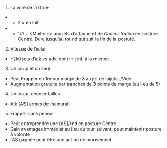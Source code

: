 1. La voie de la Grue
  * + 2 x <Iaijutsu> en Init
  * + 1k1 + <Maîtrise> aux jets d’attaque et de *Concentration* en posture Centre.
    Dure jusqu’au round qui suit la fin de la posture.
2. Vitesse de l’éclair
  * +2k0 jets d’atk vs adv. dont init inf. à la mienne
3. Un coup et un seul
  * Peut Frapper en 1er sur marge de 3 au jet de Iaijutsu/Vide
  * Augmentation gratuite par tranches de 3 points de marge (au lieu de 5)
4. Un coup, deux entailles
  * Atk [AS] armes de [samurai]
5. Frapper sans penser
  * Peut entreprendre une [AS]/rnd en posture Centre.
  * Gain avantages immédiat au lieu du tour suivant; peut maintenir posture à
    volonté
  * l’AS gagnée peut être une action de mouvement
